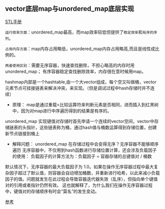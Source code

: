 ## vector底层map与unordered_map底层实现

[STL手册](http://www.cplusplus.com/reference/unordered_map/unordered_map/)  

`运行效率方面`：unordered_map最高，而map效率较低但提供了`稳定效率`和`有序的序列`。

`占用内存方面`：map内存占用略低，unordered_map内存占用略高,而且是线性成比例的。

`两者使用区别`：需要无序容器，快速查找删除，不担心略高的内存时用unordered_map；
有序容器稳定查找删除效率，内存很在意时候用map。

hashmap内部是一个hashtable,由一个大vector组成，每个空又叫做桶，vector元素节点可挂接链表来解决冲突，来实现。（但是调试过程中hash存储时并不连续）

- 原理：
map是通过重载<比较运算符来判断元素是否相同，进而插入到红黑树中，因为对map进行中序遍历得到的结果是有序的。
  
unordered_map 实现键值对存储时首先申请一个连续的vector空间，vector中存储链表的头指针，这些链表称为桶，通过hash值与桶数运算得到存储位置，创建新节点链接到桶上

- 解释问题： unordered_map 在存储过程中会变得无序？无序容器不能够顺序遍历
无序容器中，不仅用到hash函数进行存储位置计算，还会涉及负载因子的使用：
负载因子的计算方法为：负载因子 = 容器存储的总键值对 / 桶数

默认情况下，无序容器的最大负载因子为 1.0。如果在操作无序容器过程中最大复杂因子超过了默认值，则容器会自动增加桶数，并重新进行哈希，以此来减小负载因子的值。问题就发生在此过程会导致容器迭代器失效（乱序），但指向单个键值对的引用或者指针仍然有效。
这也就解释了，为什么我们在操作无序容器过程中，键值对的存储顺序有时会“莫名”的发生变动。


[参考](http://c.biancheng.net/view/7235.html) 

